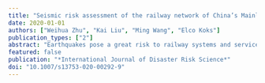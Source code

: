 ```yaml
---
title: "Seismic risk assessment of the railway network of China’s Mainland"
date: 2020-01-01
authors: ["Weihua Zhu", "Kai Liu", "Ming Wang", "Elco Koks"]
publication_types: ["2"]
abstract: "Earthquakes pose a great risk to railway systems and services around the world. In China alone, earthquakes caused 88 rail service disruptions between 2012 and 2019. Here, we present a first-of-its-kind methodology to analyze the seismic risk of a railway system using an empirically derived train service fragility curve. We demonstrate our methodology using the Chinese railway system. In doing so, we generate a set of stochastic earthquake scenarios for China based on a national-scale seismicity model. Using disruption records, we construct an empirically grounded fragility curve that relates the failure probability of train services to peak ground acceleration. By combining the simulated earthquakes, the fragility curve, and empirical train flow data from 2016, we quantitatively assess the seismic impact and the risk faced by the Chinese railway system. The maximum train trip loss could reach 2400 trips in response to a single seismic event, accounting for 34% of the national daily train trips. Due to the spatially uneven daily train flow and seismicity distribution, the seismic impact on the railway system in different seismic zones is highly heterogeneous and does not always increase when the hazard intensity increases. More specifically, the results show that the railway lines located in the Qinghai-Tibet and Xinjiang seismic zones exhibit the highest risk. The generated impact curves and the risk map provide a basis for railway planning and risk management decisions."
featured: false
publication: "*International Journal of Disaster Risk Science*"
doi: "10.1007/s13753-020-00292-9"
---
```


